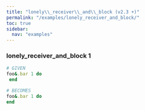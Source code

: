 ```yaml
---
title: "lonely\\_receiver\\_and\\_block (v2.3 +)"
permalink: "/examples/lonely_receiver_and_block/"
toc: true
sidebar:
  nav: "examples"
---
```


### lonely\_receiver\_and\_block 1
```ruby
# GIVEN
foo&.bar 1 do 
 end
```
```ruby
# BECOMES
foo&.bar 1 do
end
```

